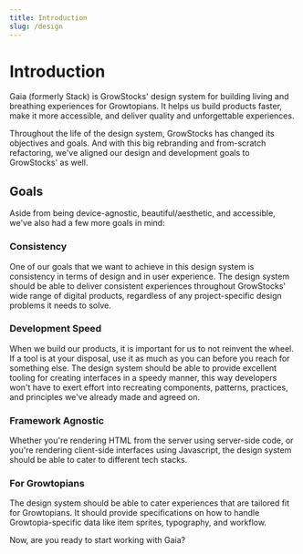 ```yaml
---
title: Introduction
slug: /design
---
```

# Introduction
Gaia (formerly Stack) is GrowStocks' design system for building living and breathing experiences for Growtopians. It
helps us build products faster, make it more accessible, and deliver quality and unforgettable experiences.

Throughout the life of the design system, GrowStocks has changed its objectives and goals. And with this big rebranding
and from-scratch refactoring, we've aligned our design and development goals to GrowStocks' as well.

## Goals
Aside from being device-agnostic, beautiful/aesthetic, and accessible, we've also had a few more goals in mind:

### Consistency
One of our goals that we want to achieve in this design system is consistency in terms of design and in user experience.
The design system should be able to deliver consistent
experiences throughout GrowStocks' wide range of digital products, regardless of any project-specific design problems it
needs to solve.

### Development Speed
When we build our products, it is important for us to not reinvent the wheel. If a tool is at your disposal, use it as
much as you can before you reach for something else. The design system should be able to provide excellent tooling for creating
interfaces in a speedy manner, this way developers won't have to exert effort into recreating components, patterns,
practices, and principles we've already made and agreed on.

### Framework Agnostic
Whether you're rendering HTML from the server using server-side code, or you're rendering client-side interfaces using Javascript, the design system should be able to cater to different tech stacks.

### For Growtopians
The design system should be able to cater experiences that are tailored fit for Growtopians. It should provide specifications on how
to handle Growtopia-specific data like item sprites, typography, and workflow.

Now, are you ready to start working with Gaia?